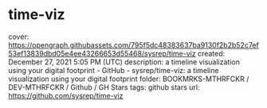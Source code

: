 # time-viz

cover: https://opengraph.githubassets.com/795f5dc48383637ba9130f2b2b52c7ef53ef13839dbd05e4ee43266653d55468/sysrep/time-viz
created: December 27, 2021 5:05 PM (UTC)
description: a timeline visualization using your digital footprint - GitHub - sysrep/time-viz: a timeline visualization using your digital footprint
folder: BOOKMRKS-MTHRFCKR / DEV-MTHRFCKR / Github / GH Stars
tags: github stars
url: https://github.com/sysrep/time-viz